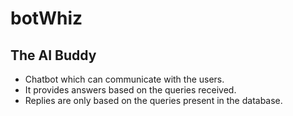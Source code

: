 # botWhiz
## The AI Buddy 

- Chatbot which can communicate with the users.
- It provides answers based on the queries received.
- Replies are only based on the queries present in the database.
